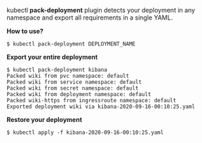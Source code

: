 kubectl **pack-deployment** plugin detects your deployment in any namespace and export all requirements in a single YAML. 

**How to use?**
  ```
  $ kubectl pack-deployment DEPLOYMENT_NAME
  ```
   
**Export your entire deployment**  
  ```
  $ kubectl pack-deployment kibana
  Packed wiki from pvc namespace: default  
  Packed wiki from service namespace: default  
  Packed wiki from secret namespace: default  
  Packed wiki from deployment namespace: default  
  Packed wiki-https from ingressroute namespace: default  
  Exported deployment wiki via kibana-2020-09-16-00:10:25.yaml
  ```
**Restore your deployment**
```
$ kubectl apply -f kibana-2020-09-16-00:10:25.yaml
```
